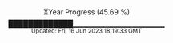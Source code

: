 <p align="center">
⏳Year Progress (45.69 %) <br>
█████████████▁▁▁▁▁▁▁▁▁▁▁▁▁▁▁▁▁ <br>
<sub>Updated: Fri, 16 Jun 2023 18:19:33 GMT</sub>
</p>

